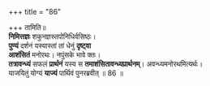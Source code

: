 +++
title = "86"

+++
तामिति॥  
**निमित्तज्ञः** शकुनज्ञस्तपोनिधिर्वसिष्ठः।  
**पुण्यं** दर्शनं यस्यास्तां तां धेनुं **दृष्ट्वा**  
**आशंसितं** मनोरथः। नपुंसके भावे क्तः।  
**तत्रावन्ध्यं** सफलं **प्रार्थनं** यस्य स **तमाशंसितावन्ध्यप्रार्थनम्**। अवन्ध्यमनोरथमित्यर्थः।  
याजयितुं योग्यं **याज्यं** पार्थिवं पुनरब्रवीत् ॥ 86 ॥